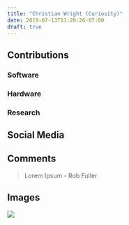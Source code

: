 ```yaml
---
title: "Christian Wright (Curiosity)"
date: 2019-07-13T11:20:26-07:00
draft: true
---
```


## Contributions

### Software

### Hardware

### Research

## Social Media

## Comments

> Lorem Ipsum - Rob Fuller

## Images

![](/images/y3t1_Art-Christian_Wright_aka_Curiosity.jpg)
